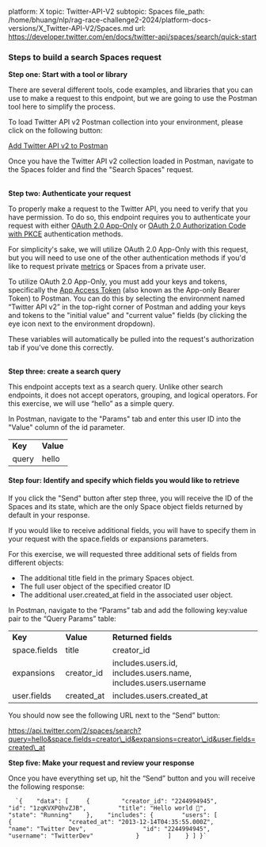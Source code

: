 platform: X
topic: Twitter-API-V2
subtopic: Spaces
file_path: /home/bhuang/nlp/rag-race-challenge2-2024/platform-docs-versions/X_Twitter-API-V2/Spaces.md
url: https://developer.twitter.com/en/docs/twitter-api/spaces/search/quick-start


### Steps to build a search Spaces request

**Step one: Start with a tool or library**  

There are several different tools, code examples, and libraries that you can use to make a request to this endpoint, but we are going to use the Postman tool here to simplify the process.

To load Twitter API v2 Postman collection into your environment, please click on the following button:

[Add Twitter API v2 to Postman](https://t.co/twitter-api-postman)

Once you have the Twitter API v2 collection loaded in Postman, navigate to the Spaces folder and find the "Search Spaces" request.  
 

**Step two: Authenticate your request**

To properly make a request to the Twitter API, you need to verify that you have permission. To do so, this endpoint requires you to authenticate your request with either [OAuth 2.0 App-Only](https://aem.twitter.biz/content/developer-twitter/en/docs/authentication/oauth-2-0/application-only.html) or [OAuth 2.0 Authorization Code with PKCE](https://aem.twitter.biz/content/developer-twitter/en/docs/authentication/oauth-2-0/authorization-code.html) authentication methods.

For simplicity's sake, we will utilize OAuth 2.0 App-Only with this request, but you will need to use one of the other authentication methods if you'd like to request private [metrics](https://aem.twitter.biz/content/developer-twitter/en/docs/twitter-api/metrics.html) or Spaces from a private user. 

To utilize OAuth 2.0 App-Only, you must add your keys and tokens, specifically the [App Access Token](https://aem.twitter.biz/content/developer-twitter/en/docs/authentication/oauth-2-0/bearer-tokens.html) (also known as the App-only Bearer Token) to Postman. You can do this by selecting the environment named “Twitter API v2” in the top-right corner of Postman and adding your keys and tokens to the "initial value" and "current value" fields (by clicking the eye icon next to the environment dropdown).

These variables will automatically be pulled into the request's authorization tab if you've done this correctly.  
 

**Step three: create a search query**

This endpoint accepts text as a search query. Unlike other search endpoints, it does not accept operators, grouping, and logical operators. For this exercise, we will use “hello” as a simple query.

In Postman, navigate to the "Params" tab and enter this user ID into the "Value" column of the id parameter.

|     |     |
| --- | --- |
| **Key** | **Value** |
| query | hello |

#### Step four: Identify and specify which fields you would like to retrieve

If you click the "Send" button after step three, you will receive the ID of the Spaces and its state, which are the only Space object fields returned by default in your response.

If you would like to receive additional fields, you will have to specify them in your request with the space.fields or expansions parameters.

For this exercise, we will requested three additional sets of fields from different objects:

* The additional title field in the primary Spaces object.
* The full user object of the specified creator ID
* The additional user.created\_at field in the associated user object.

In Postman, navigate to the “Params” tab and add the following key:value pair to the “Query Params” table:

|     |     |     |
| --- | --- | --- |
| **Key** | **Value** | **Returned fields** |
| space.fields | title | creator\_id |
| expansions | creator\_id | includes.users.id, includes.users.name, includes.users.username |
| user.fields | created\_at | includes.users.created\_at |

You should now see the following URL next to the “Send” button:

https://api.twitter.com/2/spaces/search?query=hello&space.fields=creator\_id&expansions=creator\_id&user.fields=created\_at

**Step five: Make your request and review your response**

Once you have everything set up, hit the “Send” button and you will receive the following response:

      `{    "data": [     {         "creator_id": "2244994945",         "id": "1zqKVXPQhvZJB",         "title": "Hello world 👋",         "state": "Running"    },    "includes": {        "users": [            {                "created_at": "2013-12-14T04:35:55.000Z",                "name": "Twitter Dev",                "id": "2244994945",                "username": "TwitterDev"            }        ]    } ] }`